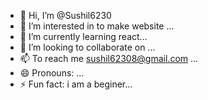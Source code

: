 - 👋 Hi, I’m @Sushil6230
- 👀 I’m interested in to make website ...
- 🌱 I’m currently learning  react...
- 💞️ I’m looking to collaborate on ...
- 📫 To reach me sushil62308@gmail.com ...
- 😄 Pronouns: ...
- ⚡ Fun fact:  i am a beginer...

<!---
Sushil6230/Sushil6230 is a ✨ special ✨ repository because its `README.md` (this file) appears on your GitHub profile.
You can click the Preview link to take a look at your changes.
--->
